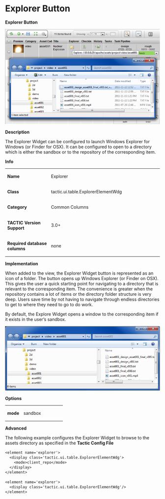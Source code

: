# Explorer Button

**Explorer Button**

![image](media/1_explorer_overview.png)

**Description**

The Explorer Widget can be configured to launch Windows Explorer for
Windows (or Finder for OSX). It can be configured to open to a directory
which is either the sandbox or to the repository of the corresponding
item.

**Info**

<table>
<colgroup>
<col width="28%" />
<col width="71%" />
</colgroup>
<tbody>
<tr class="odd">
<td><p><strong>Name</strong></p></td>
<td><p>Explorer</p></td>
</tr>
<tr class="even">
<td><p><strong>Class</strong></p></td>
<td><p>tactic.ui.table.ExplorerElementWdg</p></td>
</tr>
<tr class="odd">
<td><p><strong>Category</strong></p></td>
<td><p>Common Columns</p></td>
</tr>
<tr class="even">
<td><p><strong>TACTIC Version Support</strong></p></td>
<td><p>3.0+</p></td>
</tr>
<tr class="odd">
<td><p><strong>Required database columns</strong></p></td>
<td><p>none</p></td>
</tr>
</tbody>
</table>

**Implementation**

When added to the view, the Explorer Widget button is represented as an
icon of a folder. The button opens up Windows Explorer (or Finder on
OSX). This gives the user a quick starting point for navigating to a
directory that is relevant to the corresponding item. The convenience is
greater when the repository contains a lot of items or the directory
folder structure is very deep. Users save time by not having to navigate
through endless directories to get to where they need to go to do work.

By default, the Explore Widget opens a window to the corresponding item
if it exists in the user’s sandbox.

![image](media/3_explorer_Windows_Explorer_window.png)

**Options**

<table>
<colgroup>
<col width="28%" />
<col width="71%" />
</colgroup>
<tbody>
<tr class="odd">
<td><p><strong>mode</strong></p></td>
<td><p>sandbox</p></td>
</tr>
</tbody>
</table>

**Advanced**

The following example configures the Explorer Widget to browse to the
assets directory as specified in the **Tactic Config File**

    <element name='explorer'>
      <display class='tactic.ui.table.ExplorerElementWdg'>
        <mode>client_repo</mode>
      </display>
    </element>

    <element name='explorer'>
      <display class='tactic.ui.table.ExplorerElementWdg'/>
    </element>
